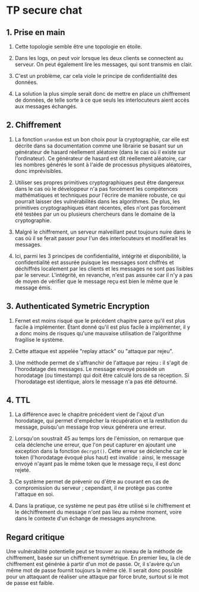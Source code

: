 # TP secure chat

## 1. Prise en main

1. Cette topologie semble être une topologie en étoile.

2. Dans les logs, on peut voir lorsque les deux clients se connectent au serveur. On peut également lire les messages, qui sont transmis en clair.

3. C'est un problème, car cela viole le principe de confidentialité des données. 

4. La solution la plus simple serait donc de mettre en place un chiffrement de données, de telle sorte à ce que seuls les interlocuteurs aient accès aux messages échangés.

## 2. Chiffrement

1. La fonction ```urandom``` est un bon choix pour la cryptographie, car elle est décrite dans sa documentation comme une librairie se basant sur un générateur de hasard réellement aléatoire (dans le cas où il existe sur l'ordinateur). Ce générateur de hasard est dit réellement aléatoire, car les nombres générés le sont à l'aide de processus physiques aléatoires, donc imprévisibles.

2. Utiliser ses propres primitives cryptographiques peut être dangereux dans le cas où le développeur n'a pas forcément les compétences mathématiques et techniques pour l'écrire de manière robuste, ce qui pourrait laisser des vulnérabilités dans les algorithmes. De plus, les primitives cryptographiques étant récentes, elles n'ont pas forcément été testées par un ou plusieurs chercheurs dans le domaine de la cryptographie.

3. Malgré le chiffrement, un serveur malveillant peut toujours nuire dans le cas où il se ferait passer pour l'un des interlocuteurs et modifierait les messages.

4. Ici, parmi les 3 principes de confidentialité, intégrité et disponibilité, la confidentialité est assurée puisque les messages sont chiffrés et déchiffrés localement par les clients et les messages ne sont pas lisibles par le serveur. L'intégrité, en revanche, n'est pas assurée car il n'y a pas de moyen de vérifier que le message reçu est bien le même que le message émis.

## 3. Authenticated Symetric Encryption

1. Fernet est moins risqué que le précédent chapitre parce qu'il est plus facile à implémenter. Étant donné qu'il est plus facile à implémenter, il y a donc moins de risques qu'une mauvaise utilisation de l'algorithme fragilise le système.

2. Cette attaque est appelée "replay attack" ou "attaque par rejeu".

3. Une méthode permet de s'affranchir de l'attaque par rejeu : il s'agit de l'horodatage des messages. Le message envoyé possède un horodatage (ou timestamp) qui doit être calculé lors de sa réception. Si l'horodatage est identique, alors le message n'a pas été détourné.

## 4. TTL

1. La différence avec le chapitre précédent vient de l'ajout d'un horodatage, qui permet d'empêcher la récupération et la restitution du message, puisqu'un message trop vieux générera une erreur.

2. Lorsqu'on soustrait 45 au temps lors de l'émission, on remarque que cela déclenche une erreur, que l'on peut capturer en ajoutant une exception dans la fonction ```decrypt()```. Cette erreur se déclenche car le token (l'horodatage évoqué plus haut) est invalide : ainsi, le message envoyé n'ayant pas le même token que le message reçu, il est donc rejeté.

3. Ce système permet de prévenir ou d'être au courant en cas de compromission du serveur ; cependant, il ne protège pas contre l'attaque en soi.

4. Dans la pratique, ce système ne peut pas être utilisé si le chiffrement et le déchiffrement du message n'ont pas lieu au même moment, voire dans le contexte d'un échange de messages asynchrone.


## Regard critique

Une vulnérabilité potentielle peut se trouver au niveau de la méthode de chiffrement, basée sur un chiffrement symétrique. En premier lieu, la clé de chiffrement est générée à partir d'un mot de passe. Or, il s'avère qu'un même mot de passe fournit toujours la même clé. Il serait donc possible pour un attaquant de réaliser une attaque par force brute, surtout si le mot de passe est faible.